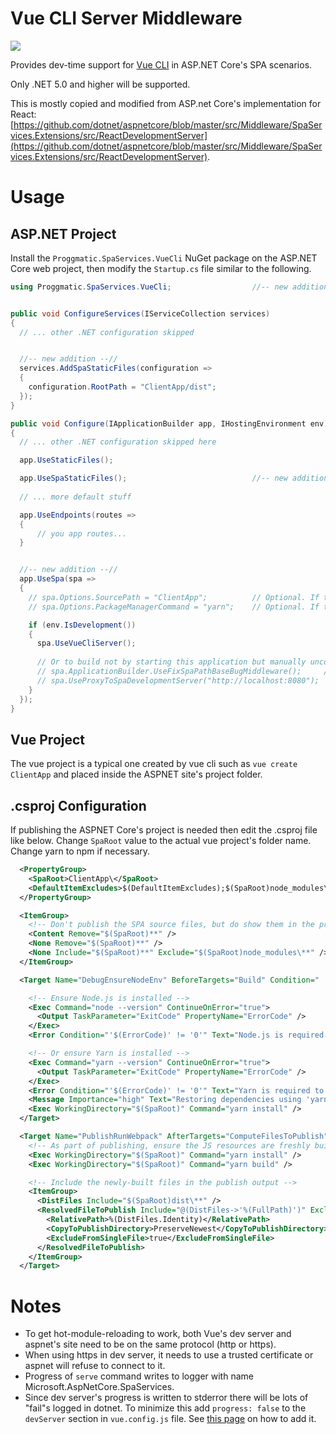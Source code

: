 # Vue CLI Server Middleware

[![](https://buildstats.info/nuget/Proggmatic.SpaServices.VueCli)](https://www.nuget.org/packages/Proggmatic.SpaServices.VueCli/)

Provides dev-time support for [Vue CLI](https://cli.vuejs.org/) in ASP.NET Core's SPA scenarios. 

Only .NET 5.0 and higher will be supported.

This is mostly copied and modified from ASP.net Core's implementation for React:
[https://github.com/dotnet/aspnetcore/blob/master/src/Middleware/SpaServices.Extensions/src/ReactDevelopmentServer](https://github.com/dotnet/aspnetcore/blob/master/src/Middleware/SpaServices.Extensions/src/ReactDevelopmentServer).

# Usage

## ASP.NET Project

Install the `Proggmatic.SpaServices.VueCli` NuGet package on the
ASP.NET Core web project, then modify the `Startup.cs` file similar to the following.


```cs
using Proggmatic.SpaServices.VueCli;                  //-- new addition --//


public void ConfigureServices(IServiceCollection services)
{
  // ... other .NET configuration skipped


  //-- new addition --//
  services.AddSpaStaticFiles(configuration =>
  {
    configuration.RootPath = "ClientApp/dist";
  });
}

public void Configure(IApplicationBuilder app, IHostingEnvironment env)
{
  // ... other .NET configuration skipped here

  app.UseStaticFiles();

  app.UseSpaStaticFiles();                            //-- new addition --//
  
  // ... more default stuff

  app.UseEndpoints(routes =>
  {
      // you app routes...
  }


  //-- new addition --//
  app.UseSpa(spa =>
  {
    // spa.Options.SourcePath = "ClientApp";          // Optional. If this string is commented, "ClientApp" will be used
    // spa.Options.PackageManagerCommand = "yarn";    // Optional. If this string is commented, "npm" will be used. You may use yarn instead of npm.

    if (env.IsDevelopment())
    {
      spa.UseVueCliServer();
      
      // Or to build not by starting this application but manually uncomment next lines and comment line above
      // spa.ApplicationBuilder.UseFixSpaPathBaseBugMiddleware();     // Uncomment this, if you want to use non-root url for proxying (like http://localhost:8080/my-custom-path)
      // spa.UseProxyToSpaDevelopmentServer("http://localhost:8080");
    }
  });
}
```


## Vue Project

The vue project is a typical one created by vue cli such as `vue create ClientApp` and
placed inside the ASPNET site's project folder.



## .csproj Configuration

If publishing the ASPNET Core's project is needed then edit the .csproj file like below.
Change `SpaRoot` value to the actual vue project's folder name. Change yarn to npm if necessary.

```xml
  <PropertyGroup>
    <SpaRoot>ClientApp\</SpaRoot>
    <DefaultItemExcludes>$(DefaultItemExcludes);$(SpaRoot)node_modules\**</DefaultItemExcludes>
  </PropertyGroup>

  <ItemGroup>
    <!-- Don't publish the SPA source files, but do show them in the project files list -->
    <Content Remove="$(SpaRoot)**" />
    <None Remove="$(SpaRoot)**" />
    <None Include="$(SpaRoot)**" Exclude="$(SpaRoot)node_modules\**" />
  </ItemGroup>

  <Target Name="DebugEnsureNodeEnv" BeforeTargets="Build" Condition=" '$(Configuration)' == 'Debug' And !Exists('$(SpaRoot)node_modules') ">

    <!-- Ensure Node.js is installed -->
    <Exec Command="node --version" ContinueOnError="true">
      <Output TaskParameter="ExitCode" PropertyName="ErrorCode" />
    </Exec>
    <Error Condition="'$(ErrorCode)' != '0'" Text="Node.js is required to build and run this project. To continue, please install Node.js from https://nodejs.org/, and then restart your command prompt or IDE." />

    <!-- Or ensure Yarn is installed -->
    <Exec Command="yarn --version" ContinueOnError="true">
      <Output TaskParameter="ExitCode" PropertyName="ErrorCode" />
    </Exec>
    <Error Condition="'$(ErrorCode)' != '0'" Text="Yarn is required to build and run this project." />
    <Message Importance="high" Text="Restoring dependencies using 'yarn'. This may take several minutes..." />
    <Exec WorkingDirectory="$(SpaRoot)" Command="yarn install" />
  </Target>

  <Target Name="PublishRunWebpack" AfterTargets="ComputeFilesToPublish">
    <!-- As part of publishing, ensure the JS resources are freshly built in production mode -->
    <Exec WorkingDirectory="$(SpaRoot)" Command="yarn install" />
    <Exec WorkingDirectory="$(SpaRoot)" Command="yarn build" />

    <!-- Include the newly-built files in the publish output -->
    <ItemGroup>
      <DistFiles Include="$(SpaRoot)dist\**" />
      <ResolvedFileToPublish Include="@(DistFiles->'%(FullPath)')" Exclude="@(ResolvedFileToPublish)">
        <RelativePath>%(DistFiles.Identity)</RelativePath>
        <CopyToPublishDirectory>PreserveNewest</CopyToPublishDirectory>
        <ExcludeFromSingleFile>true</ExcludeFromSingleFile>
      </ResolvedFileToPublish>
    </ItemGroup>
  </Target>
```

# Notes

* To get hot-module-reloading to work, both Vue's dev server and aspnet's 
site need to be on the same protocol (http or https).
* When using https in dev server, it needs to use a trusted certificate or
aspnet will refuse to connect to it.
* Progress of `serve` command writes to logger with name Microsoft.AspNetCore.SpaServices.
* Since dev server's progress is written to stderror there will be lots of "fail"s logged in dotnet. 
To minimize this add `progress: false` to the `devServer` section in `vue.config.js` file. 
See [this page](https://cli.vuejs.org/config/#devserver) on how to add it.